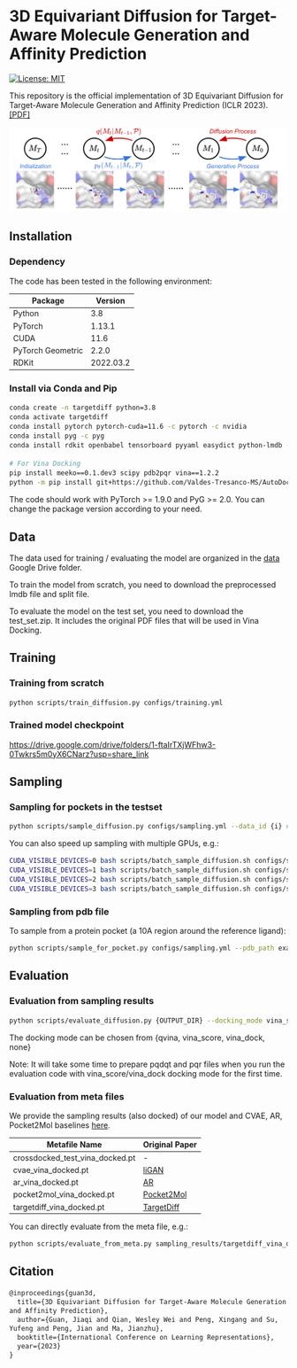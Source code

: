 # 3D Equivariant Diffusion for Target-Aware Molecule Generation and Affinity Prediction

[![License: MIT](https://img.shields.io/badge/License-MIT-yellow.svg)](https://github.com/guanjq/confopt_official/blob/main/LICENSE)


This repository is the official implementation of 3D Equivariant Diffusion for Target-Aware Molecule Generation and Affinity Prediction (ICLR 2023). [[PDF]](https://openreview.net/pdf?id=kJqXEPXMsE0) 

<p align="center">
  <img src="assets/overview.png" /> 
</p>

## Installation

### Dependency

The code has been tested in the following environment:


| Package           | Version   |
|-------------------|-----------|
| Python            | 3.8       |
| PyTorch           | 1.13.1    |
| CUDA              | 11.6      |
| PyTorch Geometric | 2.2.0     |
| RDKit             | 2022.03.2 |

### Install via Conda and Pip
```bash
conda create -n targetdiff python=3.8
conda activate targetdiff
conda install pytorch pytorch-cuda=11.6 -c pytorch -c nvidia
conda install pyg -c pyg
conda install rdkit openbabel tensorboard pyyaml easydict python-lmdb -c conda-forge

# For Vina Docking
pip install meeko==0.1.dev3 scipy pdb2pqr vina==1.2.2 
python -m pip install git+https://github.com/Valdes-Tresanco-MS/AutoDockTools_py3
```
The code should work with PyTorch >= 1.9.0 and PyG >= 2.0. You can change the package version according to your need.

## Data
The data used for training / evaluating the model are organized in the [data](https://drive.google.com/drive/folders/1j21cc7-97TedKh_El5E34yI8o5ckI7eK?usp=share_link) Google Drive folder.

To train the model from scratch, you need to download the preprocessed lmdb file and split file.

To evaluate the model on the test set, you need to download the test_set.zip. It includes the original PDF files that will be used in Vina Docking.

## Training
### Training from scratch
```bash
python scripts/train_diffusion.py configs/training.yml
```
### Trained model checkpoint
https://drive.google.com/drive/folders/1-ftaIrTXjWFhw3-0Twkrs5m0yX6CNarz?usp=share_link

## Sampling
### Sampling for pockets in the testset
```bash
python scripts/sample_diffusion.py configs/sampling.yml --data_id {i} # Replace {i} with the index of the data. i should be between 0 and 99 for the testset.
```
You can also speed up sampling with multiple GPUs, e.g.:
```bash
CUDA_VISIBLE_DEVICES=0 bash scripts/batch_sample_diffusion.sh configs/sampling.yml outputs 4 0 0
CUDA_VISIBLE_DEVICES=1 bash scripts/batch_sample_diffusion.sh configs/sampling.yml outputs 4 1 0
CUDA_VISIBLE_DEVICES=2 bash scripts/batch_sample_diffusion.sh configs/sampling.yml outputs 4 2 0
CUDA_VISIBLE_DEVICES=3 bash scripts/batch_sample_diffusion.sh configs/sampling.yml outputs 4 3 0
```

### Sampling from pdb file
To sample from a protein pocket (a 10A region around the reference ligand):
```bash
python scripts/sample_for_pocket.py configs/sampling.yml --pdb_path examples/1h36_A_rec_1h36_r88_lig_tt_docked_0_pocket10.pdb
```

## Evaluation
### Evaluation from sampling results
```bash
python scripts/evaluate_diffusion.py {OUTPUT_DIR} --docking_mode vina_score --protein_root data/test_set
```
The docking mode can be chosen from {qvina, vina_score, vina_dock, none}

Note: It will take some time to prepare pqdqt and pqr files when you run the evaluation code with vina_score/vina_dock docking mode for the first time.

### Evaluation from meta files
We provide the sampling results (also docked) of our model and CVAE, AR, Pocket2Mol baselines [here](https://drive.google.com/drive/folders/19imu-mlwrjnQhgbXpwsLgA17s1Rv70YS?usp=share_link).

| Metafile Name                   | Original Paper                                                                                      |
|---------------------------------|-----------------------------------------------------------------------------------------------------|
| crossdocked_test_vina_docked.pt | -                                                                                                   |
| cvae_vina_docked.pt             | [liGAN](https://arxiv.org/abs/2110.15200)                                                           |
| ar_vina_docked.pt               | [AR](https://proceedings.neurips.cc/paper/2021/hash/314450613369e0ee72d0da7f6fee773c-Abstract.html) |
| pocket2mol_vina_docked.pt       | [Pocket2Mol](https://proceedings.mlr.press/v162/peng22b.html)                                       |
| targetdiff_vina_docked.pt       | [TargetDiff](https://openreview.net/pdf?id=kJqXEPXMsE0)                                             |

You can directly evaluate from the meta file, e.g.:
```bash
python scripts/evaluate_from_meta.py sampling_results/targetdiff_vina_docked.pt --result_path eval_targetdiff
```

## Citation
```
@inproceedings{guan3d,
  title={3D Equivariant Diffusion for Target-Aware Molecule Generation and Affinity Prediction},
  author={Guan, Jiaqi and Qian, Wesley Wei and Peng, Xingang and Su, Yufeng and Peng, Jian and Ma, Jianzhu},
  booktitle={International Conference on Learning Representations},
  year={2023}
}
```
